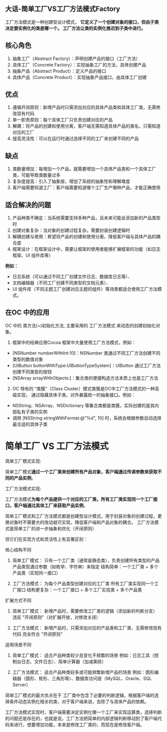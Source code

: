 ##  大话-简单工厂VS工厂方法模式Factory

工厂方法模式是一种创建型设计模式，
**它定义了一个创建对象的接口，但由子类决定要实例化的类是哪一个。
工厂方法让类的实例化推迟到子类中进行。**

## 核心角色
1. 抽象工厂（Abstract Factory）：声明创建产品的接口（工厂方法）
2. 具体工厂（Concrete Factory）：实现抽象工厂的方法，具体创建产品
3. 抽象产品（Abstract Product）：定义产品的接口
4. 具体产品（Concrete Product）：实现抽象产品接口，由具体工厂创建

## 优点
1. 遵循开闭原则：新增产品时只需添加对应的具体产品类和具体工厂类，无需修改现有代码
2. 单一职责原则：每个具体工厂只负责创建对应的产品
3. 解耦：将产品的创建和使用分离，客户端无需知道具体产品的类名，只需知道对应的工厂
4. 提高灵活性：可以在运行时通过选择不同的工厂来创建不同的产品

## 缺点
1. 类数量增加：每增加一个产品，就需要增加一个具体产品类和一个具体工厂类，可能导致类数量过多
2. 复杂度提高：引入了抽象层，增加了系统的抽象性和理解难度
3. 客户端需要知道工厂：客户端需要知道哪个工厂生产哪种产品，才能正确使用

## 适合解决的问题
1. 产品种类不确定：当系统需要支持多种产品，且未来可能会添加新的产品类型时
2. 创建对象复杂：当对象的创建过程复杂，需要封装创建逻辑时
3. 解耦创建与使用：希望将产品的创建和使用分离，降低客户端与具体产品的耦合度
4. 框架设计：在框架设计中，需要让框架的使用者能够扩展框架的功能（如日志框架、UI 组件库等）

**例如：**
* 日志系统（可以通过不同工厂创建文件日志、数据库日志等）、
* 文档编辑器（不同工厂创建不同类型的文档元素）、
* UI 组件库（不同主题工厂创建对应主题的组件）等场景都适合使用工厂方法模式。

## 在OC 中的应用

OC 中的 类方法(+)初始化方法, 主要采用的 工厂方法模式 来动态的创建初始化对象。

1. 框架中的经典应用Cocoa 框架中大量使用工厂方法模式，例如：
* [NSNumber numberWithInt:10]：NSNumber 类通过不同工厂方法创建不同类型的数值对象
* [UIButton buttonWithType:UIButtonTypeSystem]：UIButton 通过工厂方法创建不同类型的按钮
* [NSArray arrayWithObjects:]：集合类的便捷构造方法本质上也是工厂方法

2. OC 特有的 “类簇”（Class Cluster）模式类簇是OC中工厂方法模式的一种高级实现，
通过隐藏具体子类，对外暴露统一的抽象接口。例如：

* NSString、NSArray、NSDictionary 等集合类都是类簇，实际创建的是其内部私有子类的实例
* 调用 [NSString stringWithFormat:@"%d", 10] 时，系统会根据参数自动选择最合适的具体子类


# 简单工厂 VS 工厂方法模式

简单工厂模式实现:

简单工厂模式**通过一个工厂类来创建所有产品对象，客户端通过传递参数来获取不同的产品实例**。

工厂方法模式实现:

工厂方法模式**为每个产品提供一个对应的工厂类，所有工厂类实现同一个工厂接口，客户端通过具体工厂来获取产品实例**。

简单工厂模式和工厂方法模式都是创建型设计模式，用于封装对象的创建过程，更换对象时不需要大的改动就可实现，降低客户端和产品对象的耦合。 工厂方法模式是简单工厂的进一步抽象和优化（开闭原则）

但它们在实现方式和灵活性上有显著区别：

核心结构不同

1. 简单工厂模式：
只有一个工厂类（通常是静态类），负责创建所有类型的产品
产品类型通过参数（如枚举、字符串）来指定
结构简单：一个工厂类 + 多个产品类（实现同一接口）

2. 工厂方法模式：
为每个产品类型创建对应的工厂类
所有工厂类实现同一个工厂接口
结构更复杂：一个工厂接口 + 多个工厂实现类 + 多个产品类


扩展方式不同
1. 简单工厂模式：
新增产品时，需要修改工厂类的逻辑（添加新的判断分支）
违反 "开闭原则"（对扩展开放，对修改关闭）

2. 工厂方法模式：
新增产品时，只需添加对应的产品类和工厂类，无需修改现有代码
完全符合 "开闭原则"

适用场景不同
1. 简单工厂模式：
适合产品种类较少且变化不频繁的场景
例如：日志工具（控制台日志、文件日志）、简单计算器（加减乘除）

2. 工厂方法模式：
适合产品种类较多或可能频繁新增产品的场景
例如：图形编辑器（圆形、矩形、三角形等）、数据库访问层（MySQL、Oracle、SQL Server）

简单工厂模式的最大优点在于 工厂类中包含了必要的判断逻辑，根据客户端的选择条件动态实例化相关的类，对于客户端来说，去除了与具体产品的依赖。

工厂方法模式实现时，客户端需要决定实例化哪一个工厂来实现运算类，选择判断的问题还是存在的，也就是说，工厂方法把简单的内部逻辑判断移动到了客户端代码来进行，想要增加功能，本来是修改工厂类的，而现在是修改客户端。




